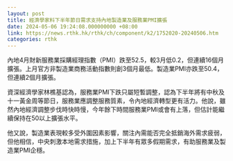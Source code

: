 ```yaml
---
layout: post
title: 經濟學家料下半年節日需求支持內地製造業及服務業PMI擴張
date: 2024-05-06 19:24:08.000000000 +08:00
link: https://news.rthk.hk/rthk/ch/component/k2/1752020-20240506.htm
categories: rthk
---
```


內地4月財新服務業採購經理指數（PMI）跌至52.5，較3月低0.2，但連續16個月擴張。上月官方非製造業商務活動指數則創3個月最低。製造業PMI亦跌至50.4，但連續2個月擴張。

資深經濟學家林樵基認為，服務業PMI下跌只屬短暫調整，認為下半年將有中秋及十一黃金周等節日，服務業應調整服務質素，令內地經濟轉型更有活力。他說，雖然內地經濟調整步伐時快時慢，今年餘下時間服務業PMI或會有上落，但估計能繼續保持在50以上擴張水平。

他又說，製造業表現較多受外圍因素影響，關注內需能否完全抵銷海外需求疲弱，但他相信，中央刺激本地需求措施，加上下半年有眾多假期需求，有助服務業及製造業PMI企穩。
